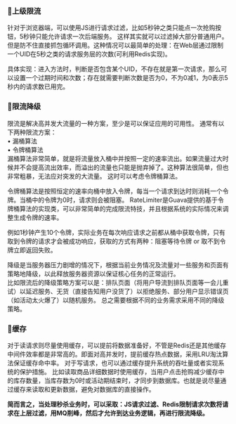 ﻿### 💫上级限流
针对于浏览器端，可以使用JS进行请求过滤，比如5秒钟之类只能点一次抢购按钮，5秒钟只能允许请求一次后端服务。
这样其实就可以过滤掉大部分普通用户。
但是防不住直接抓包循环调用。这种情况可以最简单的处理：在Web层通过限制一个UID在5秒之类的请求服务层的次数(可利用Redis实现)。

具体实现：进入方法时，判断是否包含某个UID，不存在就是第一次请求，那么可以设置一个过期时间和次数；存在就需要判断次数是否为0，不为0减1，为0表示5秒内的请求数已用完。

### 🌺限流降级
限流是解决高并发大流量的一种方案，至少是可以保证应用的可用性。
通常有以下两种限流方案：  
•	漏桶算法  
•	令牌桶算法  
漏桶算法非常简单，就是将流量放入桶中并按照一定的速率流出。如果流量过大时候并不会提高流出效率，而溢出的流量也只能是抛弃掉了。这种算法很简单，但也非常粗暴，无法应对突发的大流量。 这时可以考虑令牌桶算法。

令牌桶算法是按照恒定的速率向桶中放入令牌，每当一个请求到达时则消耗一个令牌。当桶中的令牌为0时，请求则会被阻塞。
RateLimiter是Guava提供的基于令牌桶算法的实现类，可以非常简单的完成限流特技，并且根据系统的实际情况来调整生成令牌的速率。

例如1秒钟产生10个令牌，实际业务在每次响应请求之前都从桶中获取令牌，只有取到令牌的请求才会被成功响应，获取的方式有两种：阻塞等待令牌 or 取不到令牌立即返回失败。

降级是当服务器压力剧增的情况下，根据当前业务情况及流量对一些服务和页面有策略地降级，以此释放服务器资源以保证核心任务的正常运行。  
比如限流后的降级策略方案可以是：排队页面（将用户导流到排队页面等一会儿重试）以延迟服务、无货（直接告知用户没货了）以拒绝服务、部分用户显示错误页（如活动太火爆了）以随机服务。
总之需要根据不同的业务需求采用不同的降级策略。

### 🎠缓存
对于读请求则尽量使用缓存，可以提前将数据准备好，不管是Redis还是其他缓存中间件效率都是非常高的。即面对高并发时，提前缓存热点数据，采用LRU淘汰算法保证缓存命中率。
对于写请求，也可以通过缓存提升系统的吞吐量或者实现系统的保护措施。
比如读取商品详细数据时使用缓存，当用户点击抢购减少缓存中的库存数量，当库存数为0时或活动期结束时，才同步到数据库。也就是说尽量通过缓存来读取和更新数据，避免对数据库的直接操作。

**简而言之，当处理秒杀业务时，可以采取：JS请求过滤、Redis限制请求次数将请求在上层过滤，用MQ削峰，然后才允许到达业务逻辑，再进行限流降级。**

